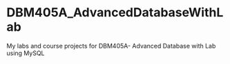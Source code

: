 # DBM405A_AdvancedDatabaseWithLab
My labs and course projects for DBM405A- Advanced Database with Lab using MySQL 
